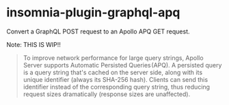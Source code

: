 # insomnia-plugin-graphql-apq

Convert a GraphQL POST request to an Apollo APQ GET request.

Note: THIS IS WIP!!

> To improve network performance for large query strings, Apollo Server supports Automatic Persisted Queries (APQ). A persisted query is a query string that's cached on the server side, along with its unique identifier (always its SHA-256 hash). Clients can send this identifier instead of the corresponding query string, thus reducing request sizes dramatically (response sizes are unaffected).

